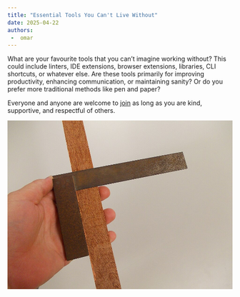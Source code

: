 ```yaml
---
title: "Essential Tools You Can't Live Without"
date: 2025-04-22
authors:
 -  omar
---
```


What are your favourite tools that you can’t imagine working without? This could include linters, IDE extensions, browser extensions, libraries, CLI shortcuts, or whatever else. Are these tools primarily for improving productivity, enhancing communication, or maintaining sanity? Or do you prefer more traditional methods like pen and paper?

Everyone and anyone are welcome to [join](../../../../join.md) as long as you are kind, supportive, and respectful of others.

![person's hand holding engineer's square](Engineer's_Square.jpg)